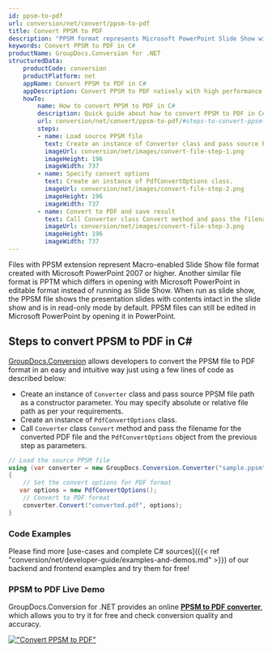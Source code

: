 ```yaml
---
id: ppsm-to-pdf
url: conversion/net/convert/ppsm-to-pdf
title: Convert PPSM to PDF
description: "PPSM format represents Microsoft PowerPoint Slide Show with .ppsm extension. Learn how to convert PPSM to PDF file programmatically in C# language using GroupDocs.Conversion for .NET library."
keywords: Convert PPSM to PDF in C#
productName: GroupDocs.Conversion for .NET
structuredData:
    productCode: conversion
    productPlatform: net
    appName: Convert PPSM to PDF in C#
    appDescription: Convert PPSM to PDF natively with high performance using C# language and server side GroupDocs.Conversion for .NET APIs, without the use of any software like Microsoft or Open Office.
    howTo:
        name: How to convert PPSM to PDF in C# 
        description: Quick guide about how to convert PPSM to PDF in C# with high performance and accuracy.
        url: conversion/net/convert/ppsm-to-pdf/#steps-to-convert-ppsm-to-pdf-in-c
        steps:
        - name: Load source PPSM file 
          text: Create an instance of Converter class and pass source PPSM file path as a constructor parameter. You may specify absolute or relative file path as per your requirements. 
          imageUrl: conversion/net/images/convert-file-step-1.png
          imageHeight: 196
          imageWidth: 737
        - name: Specify convert options 
          text: Create an instance of PdfConvertOptions class.
          imageUrl: conversion/net/images/convert-file-step-2.png
          imageHeight: 196
          imageWidth: 737
        - name: Convert to PDF and save result 
          text: Call Converter class Convert method and pass the filename for the converted HTML file and the PdfConvertOptions object from the previous step as parameters.
          imageUrl: conversion/net/images/convert-file-step-3.png
          imageHeight: 196
          imageWidth: 737
---
```


Files with PPSM extension represent Macro-enabled Slide Show file format created with Microsoft PowerPoint 2007 or higher. Another similar file format is PPTM which differs in opening with Microsoft PowerPoint in editable format instead of running as Slide Show. When run as slide show, the PPSM file shows the presentation slides with contents intact in the slide show and is in read-only mode by default. PPSM files can still be edited in Microsoft PowerPoint by opening it in PowerPoint.

## Steps to convert PPSM to PDF in C#

[GroupDocs.Conversion](https://products.groupdocs.com/conversion/net) allows developers to convert the PPSM file to PDF format in an easy and intuitive way just using a few lines of code as described below:

* Create an instance of `Converter` class and pass source PPSM file path as a constructor parameter. You may specify absolute or relative file path as per your requirements. 
* Create an instance of `PdfConvertOptions` class.
* Call `Converter` class `Convert` method and pass the filename for the converted PDF file and the `PdfConvertOptions` object from the previous step as parameters.

```csharp
// Load the source PPSM file
using (var converter = new GroupDocs.Conversion.Converter("sample.ppsm"))
{
    // Set the convert options for PDF format
   var options = new PdfConvertOptions();
    // Convert to PDF format
    converter.Convert("converted.pdf", options);
}
```

### Code Examples

Please find more [use-cases and complete C# sources]({{< ref "conversion/net/developer-guide/examples-and-demos.md" >}}) of our backend and frontend examples and try them for free!

### PPSM to PDF Live Demo

GroupDocs.Conversion for .NET provides an online [**PPSM to PDF converter**](https://products.groupdocs.app/conversion/ppsm-to-pdf), which allows you to try it for free and check conversion quality and accuracy.

[!["Convert PPSM to PDF"](conversion/net/images/convert-to-pdf/convert-ppsm-to-pdf.png)](https://products.groupdocs.app/conversion/ppsm-to-pdf)